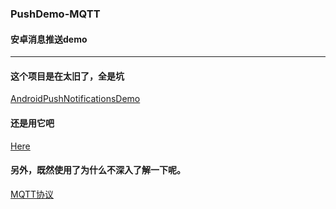 ### **PushDemo-MQTT**
#### 安卓消息推送demo
---

####  这个项目是在太旧了，全是坑
[AndroidPushNotificationsDemo](https://github.com/tokudu/AndroidPushNotificationsDemo)


#### 还是用它吧
[Here](https://github.com/eclipse/paho.mqtt.android)

#### 另外，既然使用了为什么不深入了解一下呢。
[MQTT协议](https://github.com/mcxiaoke/mqtt)